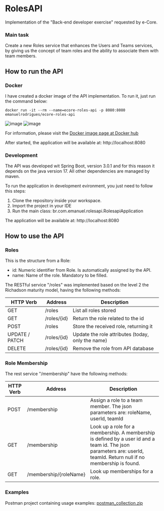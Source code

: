 # RolesAPI

Implementation of the "Back-end developer exercise" requested by e-Core.

### Main task
Create a new Roles service that enhances the Users and Teams services, by giving us the concept of team roles and the ability to associate them with team members.

## How to run the API

### Docker

I have created a docker image of the API implementation. To run it, just run the command below:

```
docker run -it --rm --name=ecore-roles-api -p 8080:8080 emanuelrodrigues/ecore-roles-api 
```
![image](https://user-images.githubusercontent.com/1282312/209581938-ea0b6819-2220-4fc9-b62f-22d0706c87a0.png)
![image](https://user-images.githubusercontent.com/1282312/209581953-f69832ad-7693-40b6-a580-09dca1cd2a83.png)

For information, please visit the [Docker image page at Docker hub](https://hub.docker.com/repository/docker/emanuelrodrigues/ecore-roles-api)

After started, the application will be available at: http://localhost:8080

### Development

The API was developed wit Spring Boot, version 3.0.1 and for this reason it depends on the java version 17. All other dependencies are managed by maven.

To run the application in development evironment, you just need to follow this steps:

1) Clone the repository inside your workspace.
2) Import the project in your IDE
3) Run the main class: br.com.emanuel.rolesapi.RolesapiApplication

The application will be available at: http://localhost:8080

## How to use the API

### Roles

This is the structure from a Role:
- id: Numeric identifier from Role. Is automatically assigned by the API.
- name: Name of the role. Mandatory to be filled.

The RESTful service "/roles" was implemented based on the level 2 the Richadson maturity model, having the following methods:

| HTTP Verb| Address | Description |
| --------- | -------- | --------- |
| GET | /roles | List all roles stored |
| GET | /roles/{id} | Return the role related to the id |
| POST | /roles | Store the received role, returning it  |
| UPDATE / PATCH | /roles/{id} | Update the role attributes (today, only the name) |
| DELETE | /roles/{id} | Remove the role from API database |

### Role Membership

The rest service "/membership" have the following methods:

| HTTP Verb| Address | Description |
| --------- | -------- | --------- |
| POST | /membership | Assign a role to a team member. The json parameters are: roleName, userId, teamId |
| GET | /membership | Look up a role for a membership. A membership is defined by a user id and a team id. The json parameters are: userId, teamId. Return null if no membership is found.|
| GET | /membership/{roleName} | Look up memberships for a role.|

### Examples

Postman project containing usage examples: [postman_collection.zip](https://github.com/emanuelcruzrodrigues/RolesAPI/files/10304999/postman_collection.zip)


